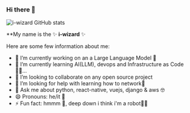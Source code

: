 ### Hi there 👋

![i-wizard GitHub stats](https://github-readme-stats.vercel.app/api?username=i-wizard&show_icons=true&count_private=true&theme=merko)


**My name is the ✨ **i-wizard** ✨ 

Here are some few information about me:

- 🔭 I’m currently working on an a Large Language Model 📱
- 🌱 I’m currently learning AI(LLM), devops and Infrastructure as Code 🧑‍💻...
- 👯 I’m looking to collaborate on any open source project
- 🤔 I’m looking for help with learning how to network🤝
- 💬 Ask me about python, react-native, vuejs, django & aws 🤓
- 😄 Pronouns: he/it 👀
- ⚡ Fun fact: hmmm 🤔, deep down i think i'm a robot🤖🦾

